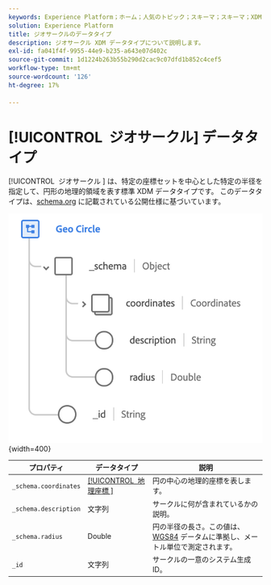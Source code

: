 ```yaml
---
keywords: Experience Platform；ホーム；人気のトピック；スキーマ；スキーマ；XDM；フィールド；スキーマ；スキーマ；地域；円；データタイプ；データタイプ；データタイプ；
solution: Experience Platform
title: ジオサークルのデータタイプ
description: ジオサークル XDM データタイプについて説明します。
exl-id: fa041f4f-9955-44e9-b235-a643e07d402c
source-git-commit: 1d1224b263b55b290d2cac9c07dfd1b852c4cef5
workflow-type: tm+mt
source-wordcount: '126'
ht-degree: 17%

---
```


# [!UICONTROL &#x200B; ジオサークル &#x200B;] データタイプ

[!UICONTROL &#x200B; ジオサークル &#x200B;] は、特定の座標セットを中心とした特定の半径を指定して、円形の地理的領域を表す標準 XDM データタイプです。 このデータタイプは、[schema.org](https://schema.org/GeoCircle) に記載されている公開仕様に基づいています。

![](../images/data-types/geo-circle.png){width=400}

| プロパティ | データタイプ | 説明 |
| --- | --- | --- |
| `_schema.coordinates` | [[!UICONTROL &#x200B; 地理座標 &#x200B;]](./geo-coordinates.md) | 円の中心の地理的座標を表します。 |
| `_schema.description` | 文字列 | サークルに何が含まれているかの説明。 |
| `_schema.radius` | Double | 円の半径の長さ。この値は、[WGS84](https://gisgeography.com/wgs84-world-geodetic-system/) データムに準拠し、メートル単位で測定されます。 |
| `_id` | 文字列 | サークルの一意のシステム生成 ID。 |
